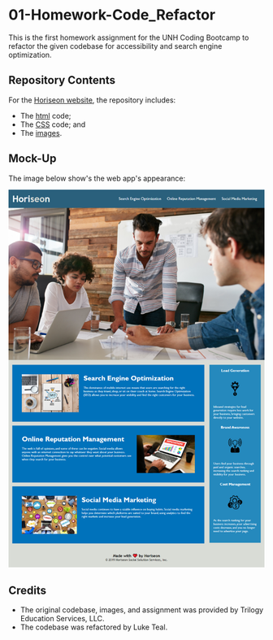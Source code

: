# 01-Homework-Code_Refactor
This is the first homework assignment for the UNH Coding Bootcamp to refactor the given codebase for accessibility and 
search engine optimization.

## Repository Contents
For the [Horiseon website](https://luketeal.github.io/01-Homework-Code_Refactor/), the repository includes:

* The [html](./index.html) code;
* The [CSS](./assets/css/style.css) code; and
* The [images](./assets/images).

## Mock-Up

The image below show's the web app's appearance:

![The Horiseon webpage includes a navigation bar, a header image, and cards with text and images at the bottom of the page.](./assets/images/Horiseon%20Screenshot.png)

## Credits

* The original codebase, images, and assignment was provided by Trilogy Education Services, LLC.
* The codebase was refactored by Luke Teal.
